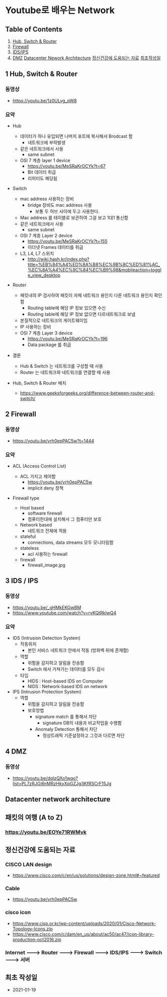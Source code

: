# Youtube로 배우는 Network

## Table of Contents
1. [Hub, Switch & Router](#1HSR)  
2. [Firewall](#FIW)
3. [IDS/IPS](#IDPS)
4. [DMZ](#DMZ)
[Datacenter Nework Architecture](#DNA)
[정신건강에 도움되는 자료](#GOODREF)
[최초작성일](#FIRSTDAY)


<a name="1HSR"></a>
## 1 Hub, Switch & Router
### 동영상
- https://youtu.be/1z0ULvg_pW8

### 요약
- Hub 
	- 데이터가 하나 유입되면 나머지 포트에 복사해서 Brodcast 함
		- 네트워크에 부하발생
	- 같은 네트워크에서 사용
		- same subnet
	- OSI 7 계층 layer 1 device
		- https://youtu.be/MeSRaKrOCYk?t=67
		- Bit 데이터 취급
		- 리피터도 해당됨
- Switch
	- mac address 사용하는 장비
		- bridge 장비도 mac address 사용
			- 보통 두 허브 사이에 두고 사용한다.
	- Mac address 를 테이블로 보관하여 그걸 보고 1대1 통신함
	- 같은 네트워크에서 사용
		- same subnet
	- OSI 7 계층 Layer 2 device
		- https://youtu.be/MeSRaKrOCYk?t=155
		- 이더넷 Frames 데이터를 취급
	- L3, L4, L7 스위치
		- http://wiki.hash.kr/index.php?title=%EB%84%A4%ED%8A%B8%EC%9B%8C%ED%81%AC_%EC%8A%A4%EC%9C%84%EC%B9%98&mobileaction=toggle_view_desktop
- Router
	- 패킷내의 IP 검사하여 패킷이 자체 네트워크 용인지 다른 네트워크 용인지 확인함
		- Routing table에 해당 IP 정보 있으면 수신
		- Routing table에 해당 IP 정보 없으면 다르네트워크로 보냄
	- 본질적으로 네트워크의 게이트웨이임
	- IP 사용하는 장비
	- OSI 7 계층 Layer 3 device
		- https://youtu.be/MeSRaKrOCYk?t=196
		- Data package 를 취급

- 결론
	- Hub & Switch 는 네트워크를 구성할 때 사용
	- Router 는 네트워크와 네트워크를 연결할 때 사용
- Hub, Switch & Router 배치
	- https://www.geeksforgeeks.org/difference-between-router-and-switch/


<a name="fiw"></a>
## 2 Firewall
### 동영상
- https://youtu.be/vrh0epPAC5w?t=1444

### 요약
- ACL (Access Control List)
	- ACL 가지고 제어함
		- https://youtu.be/vrh0epPAC5w
		- implicit deny 정책

- Firewall type
	- Host based
		- software firewall
		- 컴퓨터한대에 설치해서 그 컴퓨터만 보호
	- Network based
		- 네트워크 전체에 적용
	- stateful
		- connections, data streams 모두 모니터링함
	- stateless
		- acl 사용하는 firewall
	- firewall
		- firewall_image.jpg

<a name="IDPS"></a>
## 3 IDS / IPS
### 동영상
- https://youtu.be/_gHMkEKGwBM
- https://www.youtube.com/watch?v=rvKQtRklwQ4

### 요약
- IDS (Intrusion Detection System)
	- 작동위치
		- 본인 서비스 네트워크 안에서 작동 (방화벽 뒤에 존재함)
	- 역할
		- 위험을 감지하고 알림을 전송함
		- Switch 에서 거쳐가는 데이터를 모두 감시
	- 타입
		- HIDS : Host-based IDS on Computer
		- NIDS : Network-based IDS on network
- IPS (Intrusion Protection System)
	- 역할
		- 위험을 감지하고 알림을 전송함
		- 보호방법
			- signature match 를 통해서 차단
				- signature DB의 내용과 비교작업을 수행함
			- Anomaly Detection 통해서 차단
				- 정상트래픽 기준설정하고 그것과 다르면 차단

<a name="DMZ"></a>
## 4 DMZ
### 동영상
- https://youtu.be/dqlzQXo1wqo?list=PL7zRJGi6nMRzHkyXpGZJg3KfRSCrF15Jg

<a name="DNA"></a>
## Datacenter network architecture

<a name="PAZ"></a>
## 패킷의 여행 (A to Z)
### https://youtu.be/EOYe71RWMvk

<a name="GOODREF"></a>
## 정신건강에 도움되는 자료
### CISCO LAN design
- https://www.cisco.com/c/en/us/solutions/design-zone.html#~featured
### Cable
- https://youtu.be/vrh0epPAC5w
### cisco icon
- https://www.cisp.or.kr/wp-content/uploads/2020/01/Cisco-Network-Topology-Icons.zip
- https://www.cisco.com/c/dam/en_us/about/ac50/ac47/icon-library-production-oct2016.zip
### Internet ---> Router ---> Firewall ---> IDS/IPS ---> Switch ---> 서버

<a name="FIRSTDAY"></a>
## 최초 작성일
- 2021-01-19

